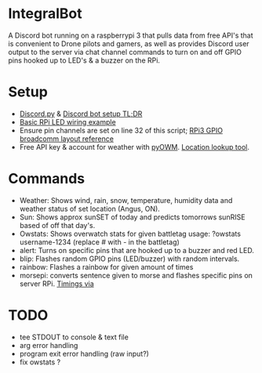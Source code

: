# IntegralBot
A Discord bot running on a raspberrypi 3 that pulls data from free API's that is convenient to Drone pilots and gamers, as well as provides Discord user output to the server via chat channel commands to turn on and off GPIO pins hooked up to LED's & a buzzer on the RPi.
# Setup
* [Discord.py](https://github.com/Rapptz/discord.py) & [Discord bot setup TL;DR](https://www.reddit.com/r/discordapp/comments/5tl7xd/how_to_make_a_discord_bot_tldr_edition/)
* [Basic RPi LED wiring example](https://imgur.com/a/dwl7CFP)
* Ensure pin channels are set on line 32 of this script; [RPi3 GPIO broadcomm layout reference](https://imgur.com/a/7G1IacE)
* Free API key & account for weather with [pyOWM](https://github.com/csparpa/pyowm). [Location lookup tool](https://openweathermap.org/).  
# Commands
* Weather: Shows wind, rain, snow, temperature, humidity data and weather status of set location (Angus, ON).
* Sun: Shows approx sunSET of today and predicts tomorrows sunRISE based of off that day's.
* Owstats: Shows overwatch stats for given battletag usage: ?owstats username-1234 (replace # with - in the battletag)
* alert: Turns on specific pins that are hooked up to a buzzer and red LED.
* blip: Flashes random GPIO pins (LED/buzzer) with random intervals.
* rainbow: Flashes a rainbow for given amount of times
* morsepi: converts sentence given to morse and flashes specific pins on server RPi. [Timings via](https://morsecode.scphillips.com/timing.html)

# TODO
* tee STDOUT to console & text file
* arg error handling
* program exit error handling (raw input?)
* fix owstats ?

